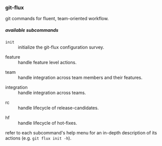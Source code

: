 
### git-flux

git commands for fluent, team-oriented workflow.

##### available subcommands

<dl>
	<dt><code>init</code></dt>
	<dd>initialize the git-flux configuration survey.</dd>
</dl>

<dl>
	<dt>feature</dt>
	<dd>handle feature level actions.</dd>
</dl>

<dl>
	<dt>team</dt>
	<dd>handle integration across team members and their features.</dd>
</dl>

<dl>
	<dt>integration</dt>
	<dd>handle integration across teams.</dd>
</dl>

<dl>
	<dt>rc</dt>
	<dd>handle lifecycle of release-candidates.</dd>
</dl>

<dl>
	<dt>hf</dt>
	<dd>handle lifecycle of hot-fixes.</dd>
</dl>

refer to each subcommand's help menu for an in-depth description of its actions (e.g. `git flux init -h`).
 